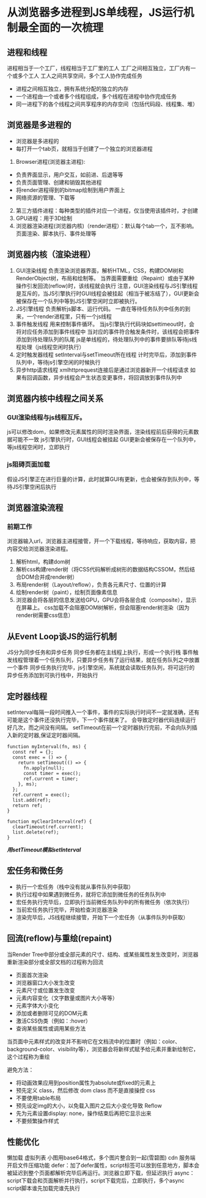 # 从浏览器多进程到JS单线程，JS运行机制最全面的一次梳理
## 进程和线程
进程相当于一个工厂，线程相当于工厂里的工人
工厂之间相互独立，工厂内有一个或多个工人
工人之间共享空间，多个工人协作完成任务

- 进程之间相互独立，拥有系统分配的独立的内存
- 一个进程由一个或者多个线程组成，多个线程在进程中协作完成任务
- 同一进程下的各个线程之间共享程序的内存空间（包括代码段、线程集、堆）

## 浏览器是多进程的
- 浏览器是多进程的
- 每打开一个tab页，就相当于创建了一个独立的浏览器进程

1. Browser进程(浏览器主进程):
  - 负责界面显示，用户交互，如前进、后退等等
  - 负责页面管理、创建和销毁其他进程
  - 将render进程得到的bitmap绘制到用户界面上
  - 网络资源的管理、下载等
2. 第三方插件进程：每种类型的插件对应一个进程，仅当使用该插件时，才创建
3. GPU进程：用于3D绘制
4. 浏览器渲染进程(浏览器内核)（render进程）：默认每个tab一个，互不影响。页面渲染、脚本执行、事件处理等
   
## 浏览器内核（渲染进程）
1. GUI渲染线程
负责渲染浏览器界面，解析HTML，CSS，构建DOM树和RenderObject树，布局和绘制等。
当界面需要重绘（Repaint）或由于某种操作引发回流(reflow)时，该线程就会执行
注意，GUI渲染线程与JS引擎线程是互斥的，当JS引擎执行时GUI线程会被挂起（相当于被冻结了），GUI更新会被保存在一个队列中等到JS引擎空闲时立即被执行。
2. JS引擎线程
负责解析js脚本、运行代码。
一直在等待任务队列中任务的到来，一个render进程里，只有一个js线程
3. 事件触发线程
用来控制事件循环。
当js引擎执行代码块如settimeout时，会将对应任务添加到事件线程中
当对应的事件符合触发条件时，该线程会把事件添加到待处理队列的队尾
js是单线程的，待处理队列中的事件要排队等待js线程处理（js线程空闲时执行）
4. 定时触发器线程
setInterval与setTimeout所在线程
计时完毕后，添加到事件队列中，等待js引擎空闲的时候执行
5. 异步http请求线程
xmlhttprequest连接后是通过浏览器新开一个线程请求
如果有回调函数，异步线程会产生状态变更事件，将回调放到事件队列中

## 浏览器内核中线程之间关系
### GUI渲染线程与js线程互斥。
js可以修改dom，如果修改元素属性的同时渲染界面，渲染线程前后获得的元素数据可能不一致
js引擎执行时，GUI线程会被挂起
GUI更新会被保存在一个队列中，等js线程空闲时，立即执行
### js阻碍页面加载
假设JS引擎正在进行巨量的计算，此时就算GUI有更新，也会被保存到队列中，等待JS引擎空闲后执行

## 浏览器渲染流程
### 前期工作
浏览器输入url，浏览器主进程接管，开一个下载线程，等待响应，获取内容，把内容交给浏览器渲染进程。
1. 解析html，构建dom树
2. 解析css构建render树（将CSS代码解析成树形的数据结构CSSOM，然后结合DOM合并成render树）
3. 布局render树（Layout/reflow），负责各元素尺寸、位置的计算
4. 绘制render树（paint），绘制页面像素信息
5. 浏览器会将各层的信息发送给GPU，GPU会将各层合成（composite），显示在屏幕上。
css加载不会阻塞DOM树解析，但会阻塞render树渲染（因为render树需要css信息）

## 从Event Loop谈JS的运行机制
JS分为同步任务和异步任务
同步任务都在主线程上执行，形成一个执行栈
事件触发线程管理着一个任务队列，只要异步任务有了运行结果，就在任务队列之中放置一个事件
同步任务执行完毕，js引擎空闲，系统就会读取任务队列，将可运行的异步任务添加到可执行栈中，开始执行

## 定时器线程
setInterval每隔一段时间推入一个事件，事件的实际执行时间不一定就准确，还有可能是这个事件还没执行完毕，下一个事件就来了。
会导致定时器代码连续运行好几次，而之间没有间隔。
setTimeout在前一个定时器执行完前，不会向队列插入新的定时器,保证定时器间隔。
```
function myInterval(fn, ms) {
  const ref = {};
  const exec = () => {
    return setTimeout(() => {
      fn.apply(null);
      const timer = exec();
      ref.current = timer;
    }, ms);
  };
  ref.current = exec();
  list.add(ref);
  return ref;
}

function myClearInterval(ref) {
  clearTimeout(ref.current);
  list.delete(ref);
}
```
***用setTimeout模拟setInterval***

## 宏任务和微任务
- 执行一个宏任务（栈中没有就从事件队列中获取）
- 执行过程中如果遇到微任务，就将它添加到微任务的任务队列中
- 宏任务执行完毕后，立即执行当前微任务队列中的所有微任务（依次执行）
- 当前宏任务执行完毕，开始检查浏览器渲染
- 渲染完毕后，JS线程继续接管，开始下一个宏任务（从事件队列中获取）

## 回流(reflow)与重绘(repaint)
当Render Tree中部分或全部元素的尺寸、结构、或某些属性发生改变时，浏览器重新渲染部分或全部文档的过程称为回流
- 页面首次渲染
- 浏览器窗口大小发生改变
- 元素尺寸或位置发生改变
- 元素内容变化（文字数量或图片大小等等）
- 元素字体大小变化
- 添加或者删除可见的DOM元素
- 激活CSS伪类（例如：:hover）
- 查询某些属性或调用某些方法

当页面中元素样式的改变并不影响它在文档流中的位置时（例如：color、background-color、visibility等），浏览器会将新样式赋予给元素并重新绘制它，这个过程称为重绘

避免方法：
- 将动画效果应用到position属性为absolute或fixed的元素上
- 预先定义 class，然后修改 dom class 而不是直接操控 css
- 不要使用table布局
- 预先设定img的大小，以免载入图片之后大小变化导致 Reflow
- 先为元素设置display: none，操作结束后再把它显示出来
- 不要频繁操作样式

## 性能优化
懒加载
虚拟列表
小图用base64格式，多个图片整合到一起(雪碧图)
cdn
服务端开启文件压缩功能
defer：加了defer属性，script标签可以放到任意地方，脚本会被延迟到整个页面都解析完毕后再运行。浏览器立即下载，但延迟执行
async：script下载会和页面解析并行执行，script下载完后，立即执行，多个async script脚本谁先加载完谁先执行
